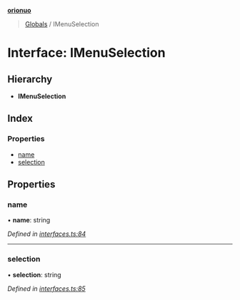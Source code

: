 **[orionuo](../README.md)**

> [Globals](../globals.md) / IMenuSelection

# Interface: IMenuSelection

## Hierarchy

* **IMenuSelection**

## Index

### Properties

* [name](imenuselection.md#name)
* [selection](imenuselection.md#selection)

## Properties

### name

•  **name**: string

*Defined in [interfaces.ts:84](https://github.com/msviha/orionuo/blob/bbe2852/src/interfaces.ts#L84)*

___

### selection

•  **selection**: string

*Defined in [interfaces.ts:85](https://github.com/msviha/orionuo/blob/bbe2852/src/interfaces.ts#L85)*
